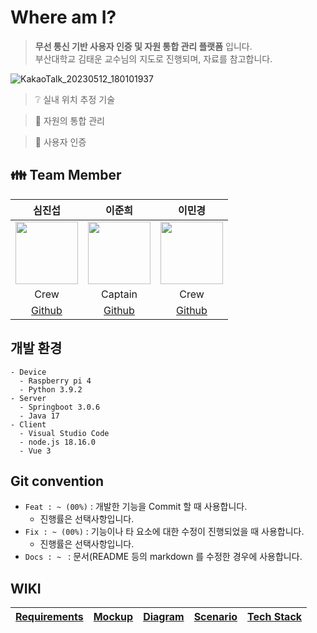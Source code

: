 # Where am I?
> __무선 통신 기반 사용자 인증 및 자원 통합 관리 플랫폼__ 입니다.  
> 부산대학교 김태운 교수님의 지도로 진행되며, 자료를 참고합니다.  

![KakaoTalk_20230512_180101937](https://github.com/Jinseop-Sim/Graduation-Project/assets/71700079/5c71b66f-d2f5-4225-ad3c-a44a89c61fdd)  

> :grey_question: 실내 위치 추정 기술  

> :wrench: 자원의 통합 관리  

> :closed_lock_with_key: 사용자 인증  

## :family: Team Member
<div align="center">

|심진섭|이준희|이민경|
|:-:|:-:|:-:|
|<img src="https://avatars.githubusercontent.com/u/71700079?s=400&u=9e9338f1a22b811003f826b00c9b797a01aea381&v=4" width="100" height="100">|<img src="https://avatars.githubusercontent.com/u/80378041?v=4" width="100" height="100">|<img src="https://avatars.githubusercontent.com/u/48466069?v=4" width="100" height="100">|
|Crew|Captain|Crew|
|[Github](https://github.com/Jinseop-Sim)|[Github](https://github.com/Jun2-Lee)|[Github](https://github.com/leemingyeong)|

</div>

## 개발 환경
```
- Device
  - Raspberry pi 4
  - Python 3.9.2
- Server
  - Springboot 3.0.6
  - Java 17
- Client
  - Visual Studio Code
  - node.js 18.16.0
  - Vue 3
```
## Git convention
- ```Feat : ~ (00%)``` : 개발한 기능을 Commit 할 때 사용합니다.
   - 진행률은 선택사항입니다.
- ```Fix : ~ (00%)``` : 기능이나 타 요소에 대한 수정이 진행되었을 때 사용합니다.
   - 진행률은 선택사항입니다.
- ```Docs : ~ ``` : 문서(README 등의 markdown 를 수정한 경우에 사용합니다.  

## WIKI
|[Requirements](https://github.com/Jun-sim-lee/Graduation-Project/wiki/%F0%9F%93%9A-Requirement)|[Mockup](https://www.figma.com/file/4CnoFLbvaSCYSmbVMEI4f2/Junsimeee?type=design&node-id=1-7&t=aY69yVJI99IghsRi-0)|[Diagram](https://github.com/Jun-sim-lee/Graduation-Project/wiki/ERD)|[Scenario](https://github.com/Jun-sim-lee/Graduation-Project/wiki/Scenario)|[Tech Stack](https://github.com/Jun-sim-lee/Graduation-Project/wiki/Tech-stack)|
|:-:|:-:|:-:|:-:|:-:|
